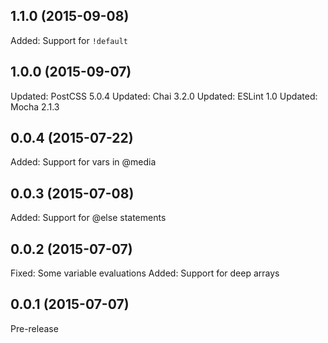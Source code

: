 ## 1.1.0 (2015-09-08)

Added: Support for `!default`

## 1.0.0 (2015-09-07)

Updated: PostCSS 5.0.4
Updated: Chai 3.2.0
Updated: ESLint 1.0
Updated: Mocha 2.1.3  

## 0.0.4 (2015-07-22)

Added: Support for vars in @media

## 0.0.3 (2015-07-08)

Added: Support for @else statements

## 0.0.2 (2015-07-07)

Fixed: Some variable evaluations
Added: Support for deep arrays

## 0.0.1 (2015-07-07)

Pre-release
